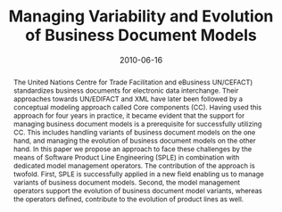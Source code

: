 ---
abstract: The United Nations Centre for Trade Facilitation and eBusiness UN/CEFACT)
  standardizes business documents for electronic data interchange. Their approaches
  towards UN/EDIFACT and XML have later been followed by a conceptual modeling approach
  called Core components (CC). Having used this approach for four years in practice,
  it became evident that the support for managing business document models is a prerequisite
  for successfully utilizing CC. This includes handling variants of business document
  models on the one hand, and managing the evolution of business document models on
  the other hand. In this paper we propose an approach to face these challenges by
  the means of Software Product Line Engineering (SPLE) in combination with dedicated
  model management operators. The contribution of the approach is twofold. First,
  SPLE is successfully applied in a new field enabling us to manage variants of business
  document models. Second, the model management operators support the evolution of
  business document model variants, whereas the operators defined, contribute to the
  evolution of product lines as well.
authors:
- Christian Pichler
- Martina Seidl
- Christian Huemer
date: '2010-06-16'
featured: false
links:
- name: Publik
  url: https://publik.tuwien.ac.at/showentry.php?ID=187834&lang=2
publication_types:
- '1'
publishDate: '2010-06-16'
specifics: 'Vortrag: Workshop on Model-driven Product Line Engineering (MDPLE 2010),
  Paris; 16.06.2010; in: "Proceedings of the 2nd International Workshop on Model-driven
  Product Line Engineering (MDPLE 2010)", G. Botterweck, P. Heymans, I. Maman, A.
  Pleuss, J. Rubin (Hrg.); CEUR-WS.org, (2010), ISSN: 1613-0073; S. 61 - 72.'
title: Managing Variability and Evolution of Business Document Models
url_pdf: http://ceur-ws.org/Vol-625/MDPLE2010-paper6-Pichler.pdf
---